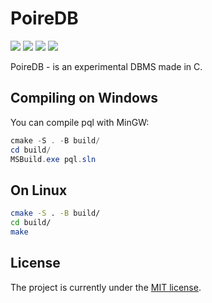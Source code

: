 # PoireDB
![](https://img.shields.io/github/license/poiredb/poiredb)
![](https://img.shields.io/tokei/lines/github/poiredb/poiredb)
![](https://img.shields.io/github/workflow/status/poiredb/poiredb/check-pql)
![](https://img.shields.io/github/commit-activity/w/poiredb/poiredb)

PoireDB - is an experimental DBMS made in C.

## Compiling on Windows
You can compile pql with MinGW:
```powershell
cmake -S . -B build/
cd build/
MSBuild.exe pql.sln
```

## On Linux
```bash
cmake -S . -B build/
cd build/
make
```

## License
The project is currently under the [MIT license](https://github.com/PoireDB/PoireDB/blob/master/LICENSE).